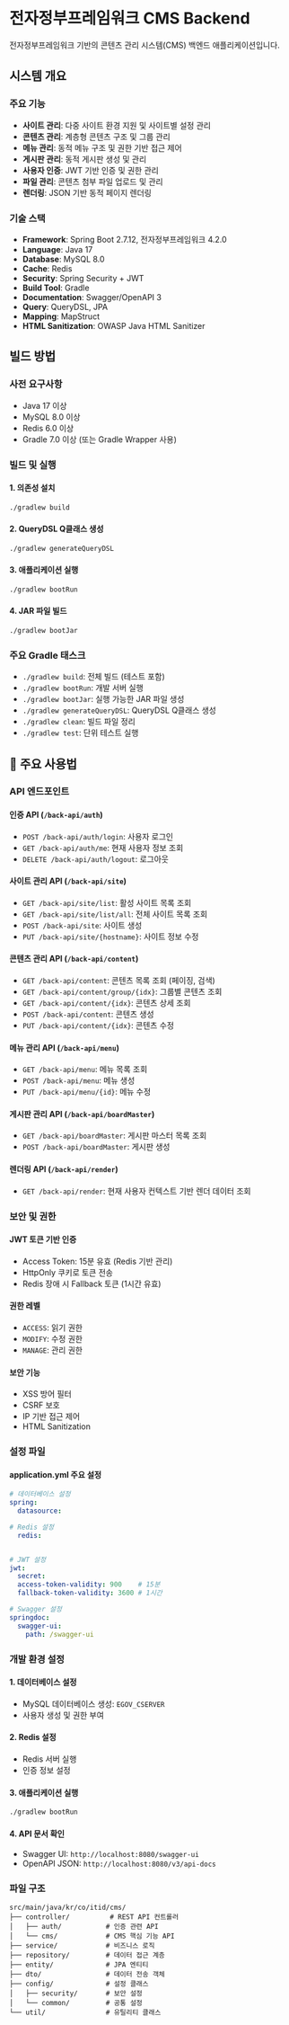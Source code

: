 # 전자정부프레임워크 CMS Backend
전자정부프레임워크 기반의 콘텐츠 관리 시스템(CMS) 백엔드 애플리케이션입니다.

## 시스템 개요

### 주요 기능
- **사이트 관리**: 다중 사이트 환경 지원 및 사이트별 설정 관리
- **콘텐츠 관리**: 계층형 콘텐츠 구조 및 그룹 관리
- **메뉴 관리**: 동적 메뉴 구조 및 권한 기반 접근 제어
- **게시판 관리**: 동적 게시판 생성 및 관리
- **사용자 인증**: JWT 기반 인증 및 권한 관리
- **파일 관리**: 콘텐츠 첨부 파일 업로드 및 관리
- **렌더링**: JSON 기반 동적 페이지 렌더링

### 기술 스택
- **Framework**: Spring Boot 2.7.12, 전자정부프레임워크 4.2.0
- **Language**: Java 17
- **Database**: MySQL 8.0
- **Cache**: Redis
- **Security**: Spring Security + JWT
- **Build Tool**: Gradle
- **Documentation**: Swagger/OpenAPI 3
- **Query**: QueryDSL, JPA
- **Mapping**: MapStruct
- **HTML Sanitization**: OWASP Java HTML Sanitizer

## 빌드 방법

### 사전 요구사항
- Java 17 이상
- MySQL 8.0 이상
- Redis 6.0 이상
- Gradle 7.0 이상 (또는 Gradle Wrapper 사용)

### 빌드 및 실행

#### 1. 의존성 설치
```bash
./gradlew build
```

#### 2. QueryDSL Q클래스 생성
```bash
./gradlew generateQueryDSL
```

#### 3. 애플리케이션 실행
```bash
./gradlew bootRun
```

#### 4. JAR 파일 빌드
```bash
./gradlew bootJar
```

### 주요 Gradle 태스크
- `./gradlew build`: 전체 빌드 (테스트 포함)
- `./gradlew bootRun`: 개발 서버 실행
- `./gradlew bootJar`: 실행 가능한 JAR 파일 생성
- `./gradlew generateQueryDSL`: QueryDSL Q클래스 생성
- `./gradlew clean`: 빌드 파일 정리
- `./gradlew test`: 단위 테스트 실행

## 🔧 주요 사용법

### API 엔드포인트

#### 인증 API (`/back-api/auth`)
- `POST /back-api/auth/login`: 사용자 로그인
- `GET /back-api/auth/me`: 현재 사용자 정보 조회
- `DELETE /back-api/auth/logout`: 로그아웃

#### 사이트 관리 API (`/back-api/site`)
- `GET /back-api/site/list`: 활성 사이트 목록 조회
- `GET /back-api/site/list/all`: 전체 사이트 목록 조회
- `POST /back-api/site`: 사이트 생성
- `PUT /back-api/site/{hostname}`: 사이트 정보 수정

#### 콘텐츠 관리 API (`/back-api/content`)
- `GET /back-api/content`: 콘텐츠 목록 조회 (페이징, 검색)
- `GET /back-api/content/group/{idx}`: 그룹별 콘텐츠 조회
- `GET /back-api/content/{idx}`: 콘텐츠 상세 조회
- `POST /back-api/content`: 콘텐츠 생성
- `PUT /back-api/content/{idx}`: 콘텐츠 수정

#### 메뉴 관리 API (`/back-api/menu`)
- `GET /back-api/menu`: 메뉴 목록 조회
- `POST /back-api/menu`: 메뉴 생성
- `PUT /back-api/menu/{id}`: 메뉴 수정

#### 게시판 관리 API (`/back-api/boardMaster`)
- `GET /back-api/boardMaster`: 게시판 마스터 목록 조회
- `POST /back-api/boardMaster`: 게시판 생성

#### 렌더링 API (`/back-api/render`)
- `GET /back-api/render`: 현재 사용자 컨텍스트 기반 렌더 데이터 조회

### 보안 및 권한

#### JWT 토큰 기반 인증
- Access Token: 15분 유효 (Redis 기반 관리)
- HttpOnly 쿠키로 토큰 전송
- Redis 장애 시 Fallback 토큰 (1시간 유효)

#### 권한 레벨
- `ACCESS`: 읽기 권한
- `MODIFY`: 수정 권한  
- `MANAGE`: 관리 권한

#### 보안 기능
- XSS 방어 필터
- CSRF 보호
- IP 기반 접근 제어
- HTML Sanitization

### 설정 파일

#### application.yml 주요 설정
```yaml
# 데이터베이스 설정
spring:
  datasource:

# Redis 설정
  redis:


# JWT 설정
jwt:
  secret: 
  access-token-validity: 900    # 15분
  fallback-token-validity: 3600 # 1시간

# Swagger 설정
springdoc:
  swagger-ui:
    path: /swagger-ui
```

### 개발 환경 설정

#### 1. 데이터베이스 설정
- MySQL 데이터베이스 생성: `EGOV_CSERVER`
- 사용자 생성 및 권한 부여

#### 2. Redis 설정
- Redis 서버 실행
- 인증 정보 설정

#### 3. 애플리케이션 실행
```bash
./gradlew bootRun
```

#### 4. API 문서 확인
- Swagger UI: `http://localhost:8080/swagger-ui`
- OpenAPI JSON: `http://localhost:8080/v3/api-docs`

### 파일 구조
```
src/main/java/kr/co/itid/cms/
├── controller/          # REST API 컨트롤러
│   ├── auth/           # 인증 관련 API
│   └── cms/            # CMS 핵심 기능 API
├── service/            # 비즈니스 로직
├── repository/         # 데이터 접근 계층
├── entity/             # JPA 엔티티
├── dto/                # 데이터 전송 객체
├── config/             # 설정 클래스
│   ├── security/       # 보안 설정
│   └── common/         # 공통 설정
└── util/               # 유틸리티 클래스
```
